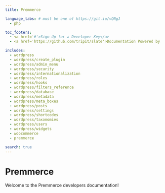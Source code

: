 ```yaml
---
title: Premmerce

language_tabs: # must be one of https://git.io/vQNgJ
  - php

toc_footers:
  - <a href='#'>Sign Up for a Developer Key</a>
  - <a href='https://github.com/tripit/slate'>Documentation Powered by Slate</a>

includes:
  - wordpress
  - wordpress/create_plugin
  - wordpress/admin_menu
  - wordpress/security
  - wordpress/internationalization
  - wordpress/roles
  - wordpress/hooks
  - wordpress/filters_reference
  - wordpress/database
  - wordpress/metadata
  - wordpress/meta_boxes
  - wordpress/posts
  - wordpress/settings
  - wordpress/shortcodes
  - wordpress/taxonomies
  - wordpress/users
  - wordpress/widgets
  - woocommerce
  - premmerce

search: true
---
```


# Premmerce

Welcome to the Premmerce developers documentation!
